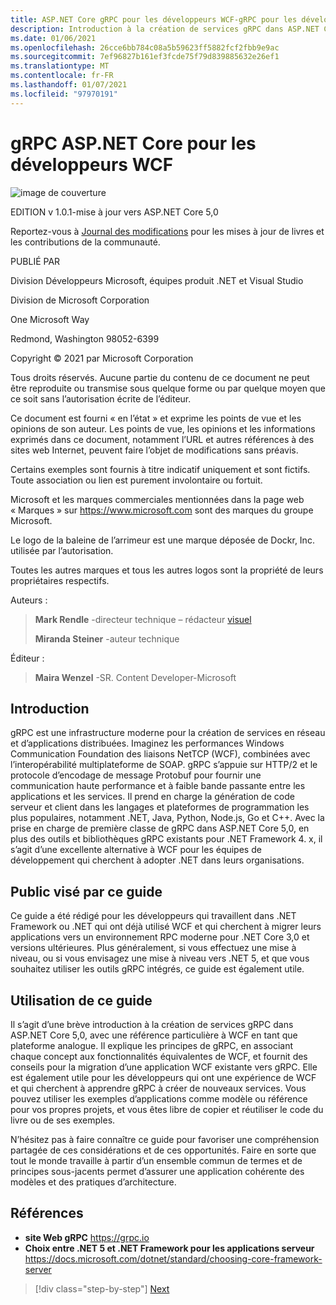 ```yaml
---
title: ASP.NET Core gRPC pour les développeurs WCF-gRPC pour les développeurs WCF
description: Introduction à la création de services gRPC dans ASP.NET Core 5,0 pour les développeurs WCF
ms.date: 01/06/2021
ms.openlocfilehash: 26cce6bb784c08a5b59623ff5882fcf2fbb9e9ac
ms.sourcegitcommit: 7ef96827b161ef3fcde75f79d839885632e26ef1
ms.translationtype: MT
ms.contentlocale: fr-FR
ms.lasthandoff: 01/07/2021
ms.locfileid: "97970191"
---
```

# <a name="aspnet-core-grpc-for-wcf-developers"></a>gRPC ASP.NET Core pour les développeurs WCF

![image de couverture](./media/cover.png)

EDITION v 1.0.1-mise à jour vers ASP.NET Core 5,0

Reportez-vous à [Journal des modifications](https://aka.ms/grpc-ebook-changelog) pour les mises à jour de livres et les contributions de la communauté.

PUBLIÉ PAR

Division Développeurs Microsoft, équipes produit .NET et Visual Studio

Division de Microsoft Corporation

One Microsoft Way

Redmond, Washington 98052-6399

Copyright © 2021 par Microsoft Corporation

Tous droits réservés. Aucune partie du contenu de ce document ne peut être reproduite ou transmise sous quelque forme ou par quelque moyen que ce soit sans l’autorisation écrite de l’éditeur.

Ce document est fourni « en l’état » et exprime les points de vue et les opinions de son auteur. Les points de vue, les opinions et les informations exprimés dans ce document, notamment l’URL et autres références à des sites web Internet, peuvent faire l’objet de modifications sans préavis.

 Certains exemples sont fournis à titre indicatif uniquement et sont fictifs. Toute association ou lien est purement involontaire ou fortuit.

Microsoft et les marques commerciales mentionnées dans la page web « Marques » sur <https://www.microsoft.com> sont des marques du groupe Microsoft.

Le logo de la baleine de l’arrimeur est une marque déposée de Dockr, Inc. utilisée par l’autorisation.

Toutes les autres marques et tous les autres logos sont la propriété de leurs propriétaires respectifs.

Auteurs :

> **Mark Rendle** -directeur technique – rédacteur [visuel](https://visualrecode.com)
>
> **Miranda Steiner** -auteur technique

Éditeur :

> **Maira Wenzel** -SR. Content Developer-Microsoft

## <a name="introduction"></a>Introduction

gRPC est une infrastructure moderne pour la création de services en réseau et d’applications distribuées. Imaginez les performances Windows Communication Foundation des liaisons NetTCP (WCF), combinées avec l’interopérabilité multiplateforme de SOAP. gRPC s’appuie sur HTTP/2 et le protocole d’encodage de message Protobuf pour fournir une communication haute performance et à faible bande passante entre les applications et les services. Il prend en charge la génération de code serveur et client dans les langages et plateformes de programmation les plus populaires, notamment .NET, Java, Python, Node.js, Go et C++. Avec la prise en charge de première classe de gRPC dans ASP.NET Core 5,0, en plus des outils et bibliothèques gRPC existants pour .NET Framework 4. x, il s’agit d’une excellente alternative à WCF pour les équipes de développement qui cherchent à adopter .NET dans leurs organisations.

## <a name="who-should-use-this-guide"></a>Public visé par ce guide

Ce guide a été rédigé pour les développeurs qui travaillent dans .NET Framework ou .NET qui ont déjà utilisé WCF et qui cherchent à migrer leurs applications vers un environnement RPC moderne pour .NET Core 3,0 et versions ultérieures. Plus généralement, si vous effectuez une mise à niveau, ou si vous envisagez une mise à niveau vers .NET 5, et que vous souhaitez utiliser les outils gRPC intégrés, ce guide est également utile.

## <a name="how-you-can-use-this-guide"></a>Utilisation de ce guide

Il s’agit d’une brève introduction à la création de services gRPC dans ASP.NET Core 5,0, avec une référence particulière à WCF en tant que plateforme analogue. Il explique les principes de gRPC, en associant chaque concept aux fonctionnalités équivalentes de WCF, et fournit des conseils pour la migration d’une application WCF existante vers gRPC. Elle est également utile pour les développeurs qui ont une expérience de WCF et qui cherchent à apprendre gRPC à créer de nouveaux services. Vous pouvez utiliser les exemples d’applications comme modèle ou référence pour vos propres projets, et vous êtes libre de copier et réutiliser le code du livre ou de ses exemples.

N’hésitez pas à faire connaître ce guide pour favoriser une compréhension partagée de ces considérations et de ces opportunités. Faire en sorte que tout le monde travaille à partir d’un ensemble commun de termes et de principes sous-jacents permet d’assurer une application cohérente des modèles et des pratiques d’architecture.

## <a name="references"></a>Références

- **site Web gRPC**
  <https://grpc.io>
- **Choix entre .NET 5 et .NET Framework pour les applications serveur**
  <https://docs.microsoft.com/dotnet/standard/choosing-core-framework-server>

>[!div class="step-by-step"]
>[Next](introduction.md)
